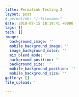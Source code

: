 ```yaml
---
title: Permalink Testing 2
layout: post
# permalink: "/:filename:"
date: 2018-07-15 18:19:41 +0000
tags: []
tech: []
image:
  background_image: ''
  mobile_background_image: ''
  image_background_color: ''
  mix_blend_mode: ''
  background_position: ''
  background_size: ''
  mobile_background_position: ''
  mobile_background_size: ''
gallery: []
file_upload: ''

---
```

